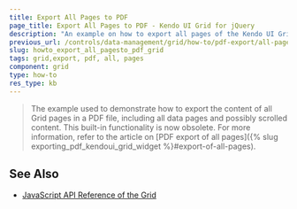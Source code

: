 ```yaml
---
title: Export All Pages to PDF
page_title: Export All Pages to PDF - Kendo UI Grid for jQuery
description: "An example on how to export all pages of the Kendo UI Grid for jQuery and their full data and visual content in a PDF file."
previous_url: /controls/data-management/grid/how-to/pdf-export/all-pages
slug: howto_export_all_pagesto_pdf_grid
tags: grid,export, pdf, all, pages
component: grid
type: how-to
res_type: kb
---
```


> The example used to demonstrate how to export the content of all Grid pages in a PDF file, including all data pages and possibly scrolled content. This built-in functionality is now obsolete. For more information, refer to the article on [PDF export of all pages]({% slug exporting_pdf_kendoui_grid_widget %}#export-of-all-pages).

## See Also

* [JavaScript API Reference of the Grid](/api/javascript/ui/grid)
